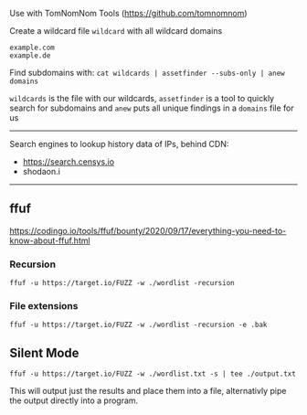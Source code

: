 Use with TomNomNom Tools (https://github.com/tomnomnom)

Create a wildcard file `wildcard` with all wildcard domains
```
example.com
example.de
```

Find subdomains with:
`cat wildcards | assetfinder --subs-only | anew domains`

`wildcards` is the file with our wildcards, `assetfinder` is a tool to quickly search for subdomains and `anew` puts all unique findings in a `domains` file for us  


-----
Search engines to lookup history data of IPs, behind CDN:
- https://search.censys.io
- shodaon.i


---
## ffuf

https://codingo.io/tools/ffuf/bounty/2020/09/17/everything-you-need-to-know-about-ffuf.html

### Recursion
`ffuf -u https://target.io/FUZZ -w ./wordlist -recursion`

### File extensions
`ffuf -u https://target.io/FUZZ -w ./wordlist -recursion -e .bak`

## Silent Mode
`ffuf -u https://target.io/FUZZ -w ./wordlist.txt -s | tee ./output.txt`

This will output just the results and place them into a file, alternativly pipe the output directly into a program.

